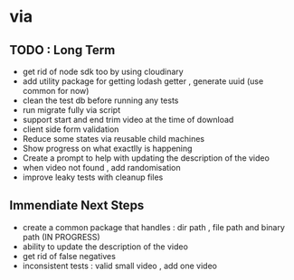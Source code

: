 # via

## TODO : Long Term

- get rid of node sdk too by using cloudinary
- add utility package for getting lodash getter , generate uuid (use common for now)
- clean the test db before running any tests
- run migrate fully via script
- support start and end trim video at the time of download
- client side form validation
- Reduce some states via reusable child machines
- Show progress on what exactlly is happening
- Create a prompt to help with updating the description of the video
- when video not found , add randomisation
- improve leaky tests with cleanup files

## Immendiate Next Steps

- create a common package that handles : dir path , file path and binary path (IN PROGRESS)
- ability to update the description of the video
- get rid of false negatives
- inconsistent tests : valid small video , add one video
